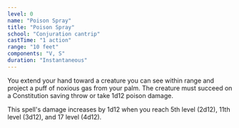 ```yaml
---
level: 0
name: "Poison Spray"
title: "Poison Spray"
school: "Conjuration cantrip"
castTime: "1 action"
range: "10 feet"
components: "V, S"
duration: "Instantaneous"
---
```


You extend your hand toward a creature you can see within range and project a puff of noxious gas from your palm. The creature must succeed on a Constitution saving throw or take 1d12 poison damage.

This spell's damage increases by 1d12 when you reach 5th level (2d12), 11th level (3d12), and 17 level (4d12).

